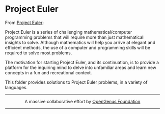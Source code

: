 # Project Euler

From [Project Euler](https://projecteuler.net/):

Project Euler is a series of challenging mathematical/computer programming problems that will require more than just mathematical insights to solve. Although mathematics will help you arrive at elegant and efficient methods, the use of a computer and programming skills will be required to solve most problems.

The motivation for starting Project Euler, and its continuation, is to provide a platform for the inquiring mind to delve into unfamiliar areas and learn new concepts in a fun and recreational context.

This folder provides solutions to Project Euler problems, in a variety of languages.

---

<p align="center">
	A massive collaborative effort by <a href="https://github.com/OpenGenus/cosmos">OpenGenus Foundation</a> 
</p>

---
